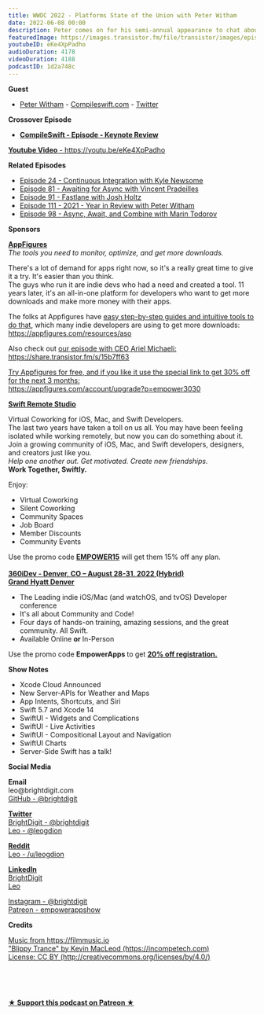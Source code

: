 ```yaml
---
title: WWDC 2022 - Platforms State of the Union with Peter Witham
date: 2022-06-08 00:00
description: Peter comes on for his semi-annual appearance to chat about WWDC 2022 and the Platforms State of the Union. We chat about Xcode Cloud, SwiftUI, Server APIs, new Swift languages features and more. Be sure to listen to our chat on the Keynote at CompileSwift for the first part of this discussion.
featuredImage: https://images.transistor.fm/file/transistor/images/episode/911696/full_1654615270-artwork.jpg
youtubeID: eKe4XpPadho
audioDuration: 4178
videoDuration: 4188
podcastID: 1d2a748c
---
```

<p><b>Guest</b></p><ul><li>
<a href="https://peterwitham.com/">Peter Witham</a> - <a href="https://compileswift.com/">Compileswift.com</a> - <a href="https://twitter.com/CompileSwift">Twitter</a>
</li></ul><p><b>Crossover Episode</b></p><ul><li><a href="https://share.transistor.fm/s/893063f2"><strong>CompileSwift - Episode - Keynote Review</strong></a></li></ul><p><a href="https://youtu.be/eKe4XpPadho"><strong>Youtube Video</strong> - https://youtu.be/eKe4XpPadho</a></p><p><b>Related Episodes</b></p><ul>
<li><a href="https://share.transistor.fm/s/a14f868f">Episode 24 - Continuous Integration with Kyle Newsome</a></li>
<li><a href="https://share.transistor.fm/s/593efb15">Episode 81 - Awaiting for Async with Vincent Pradeilles</a></li>
<li><a href="https://share.transistor.fm/s/8505d100">Episode 91 - Fastlane with Josh Holtz</a></li>
<li><a href="https://share.transistor.fm/s/7623c736">Episode 111 - 2021 - Year in Review with Peter Witham</a></li>
<li><a href="https://share.transistor.fm/s/f234b424">Episode 98 - Async, Await, and Combine with Marin Todorov</a></li>
</ul><p><b>Sponsors</b></p><p><a href="https://appfigures.com/account/upgrade?p=empower3030"><strong>AppFigures</strong></a><strong><br></strong><em>The tools you need to monitor, optimize, and get more downloads.</em><strong></strong></p><p>There's a lot of demand for apps right now, so it's a really great time to give it a try. It's easier than you think.<br>The guys who run it are indie devs who had a need and created a tool. 11 years later, it's an all-in-one platform for developers who want to get more downloads and make more money with their apps.</p><p>The folks at Appfigures have <a href="https://appfigures.com/resources/aso">easy step-by-step guides and intuitive tools to do that</a>, which many indie developers are using to get more downloads:<br><a href="https://appfigures.com/resources/aso">https://appfigures.com/resources/aso</a></p><p>Also check out <a href="https://share.transistor.fm/s/15b7ff63">our episode with CEO Ariel Michaeli:<br>https://share.transistor.fm/s/15b7ff63</a></p><p><a href="https://appfigures.com/account/upgrade?p=empower3030">Try Appfigures for free, and if you like it use the special link to get 30% off for the next 3 months:</a><a href="https://www.linode.com/?r=97e09acbd5d304d87dadef749491d245e71c74e7"><br></a><a href="https://appfigures.com/account/upgrade?p=empower3030">https://appfigures.com/account/upgrade?p=empower3030</a></p><p><a href="https://www.swiftremotestudio.com/"><strong>Swift Remote Studio</strong></a><strong></strong></p><p>Virtual Coworking for iOS, Mac, and Swift Developers. <br>The last two years have taken a toll on us all. You may have been feeling isolated while working remotely, but now you can do something about it. Join a growing community of iOS, Mac, and Swift developers, designers, and creators just like you. <br><em>Help one another out. Get motivated. Create new friendships. </em><br><strong>Work Together, Swiftly. </strong></p><p>Enjoy:</p><ul>
<li>Virtual Coworking</li>
<li>Silent Coworking</li>
<li>Community Spaces</li>
<li>Job Board</li>
<li>Member Discounts</li>
<li>Community Events</li>
</ul><p>Use the promo code <a href="https://www.swiftremotestudio.com/"><strong>EMPOWER15</strong></a> will get them 15% off any plan.<br><a href="https://360idev.com/"><strong><br>360iDev - Denver, CO – August 28-31, 2022 (Hybrid)<br>Grand Hyatt Denver</strong></a></p><ul>
<li>The Leading indie iOS/Mac (and watchOS, and tvOS) Developer conference</li>
<li>It's all about Community and Code!</li>
<li>Four days of hands-on training, amazing sessions, and the great community. All Swift.</li>
<li>Available Online <strong>or </strong>In-Person</li>
</ul><p>Use the promo code <strong>EmpowerApps </strong>to get <a href="https://360idev.com/"><strong>20% off registration.</strong></a></p><p><b>Show Notes</b></p><ul>
<li>Xcode Cloud Announced</li>
<li>New Server-APIs for Weather and Maps</li>
<li>App Intents, Shortcuts, and Siri</li>
<li>Swift 5.7 and Xcode 14</li>
<li>SwiftUI - Widgets and Complications</li>
<li>SwiftUI - Live Activities</li>
<li>SwiftUI - Compositional Layout and Navigation</li>
<li>SwiftUI Charts</li>
<li>Server-Side Swift has a talk!</li>
</ul><p><b>Social Media</b></p><p><strong>Email</strong><br>leo@brightdigit.com<br><a href="https://github.com/brightdigit">GitHub - @brightdigit</a></p><p><a href="https://twitter.com/brightdigit"><strong>Twitter </strong><br>BrightDigit - @brightdigit</a><br><a href="https://twitter.com/leogdion">Leo - @leogdion</a></p><p><a href="https://www.reddit.com/user/leogdion"><strong>Reddit</strong><br>Leo - /u/leogdion</a></p><p><a href="https://www.linkedin.com/company/bright-digit"><strong>LinkedIn</strong><br>BrightDigit</a><br><a href="https://www.linkedin.com/in/leogdion/">Leo</a></p><p><a href="https://www.instagram.com/brightdigit/">Instagram - @brightdigit</a><br><a href="https://www.patreon.com/empowerappsshow">Patreon - empowerappshow</a></p><p><b>Credits</b></p><p><a href="https://filmmusic.io/">Music from https://filmmusic.io</a><br><a href="https://incompetech.com/">"Blippy Trance" by Kevin MacLeod (https://incompetech.com)</a><br><a href="http://creativecommons.org/licenses/by/4.0/">License: CC BY (http://creativecommons.org/licenses/by/4.0/)</a></p><p><br></p><p><br></p><p><strong><a href="https://www.patreon.com/empowerappsshow" rel="payment" title="★ Support this podcast on Patreon ★">★ Support this podcast on Patreon ★</a></strong></p>
      
